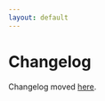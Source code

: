 ```yaml
---
layout: default
---
```


Changelog
=========

Changelog moved [here](https://github.com/XKNX/xknx/blob/master/changelog.md).


